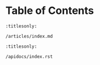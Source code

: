 # Table of Contents

```{toctree}
:titlesonly:

/articles/index.md
```

```{toctree}
:titlesonly:

/apidocs/index.rst
```
